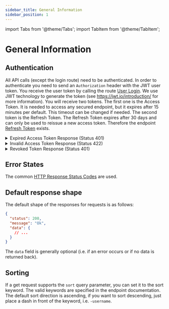 ```yaml
---
sidebar_title: General Information
sidebar_position: 1
---
```


import Tabs from '@theme/Tabs';
import TabItem from '@theme/TabItem';

# General Information

## Authentication

All API calls (except the login route) need to be authenticated. In order to authenticate you need to send an `Authorization` header with the JWT user token. You receive the user token by calling the route [User Login](https://dev.zusie.cloud/api/docs#user-management-user-login). We use JWT technology to generate the token (see https://jwt.io/introduction/ for more information). You will receive two tokens. The first one is the Access Token. It is needed to access any secured endpoint, but it expires after 15 minutes per default. This timeout can be changed if needed. The second token is the Refresh Token. The Refresh Token expires after 30 days and can only be used to reissue a new access token. Therefore the endpoint [Refresh Token](https://dev.zusie.cloud/api/docs#user-management-token-refresh) exists.

<details>
<summary>
Expired Access Token Response (Status 401)
</summary>
  ```json
  {
    "status": 401,
    "message": "The token has expired"
  }
  ```
</details>
<details>
<summary>
Invalid Access Token Response (Status 422)
</summary>

```json
{
  "status": 422,
  "message": "Not enough parts"
}
```

</details>
<details>
<summary>
Revoked Token Response (Status 401)
</summary>

You may get this response, if the user logged out or was deleted from the web portal.

```json
{
  "status": 401,
  "message": "Token has been revoked"
}
```

</details>

## Error States

The common [HTTP Response Status Codes](https://github.com/for-GET/know-your-http-well/blob/master/status-codes.md) are used.

## Default response shape

The default shape of the responses for requests is as follows:

```json
{
  "status": 200,
  "message": "Ok",
  "data": {
    // ...
  }
}
```

The `data` field is generally optional (i.e. if an error occurs or if no data is returned back).

## Sorting

If a get request supports the `sort` query parameter, you can set it to the sort keyword. The valid keywords are specified in the endpoint documentation. The default sort direction is ascending, if you want to sort descending, just place a dash in front of the keyword, i.e. `-username`.
